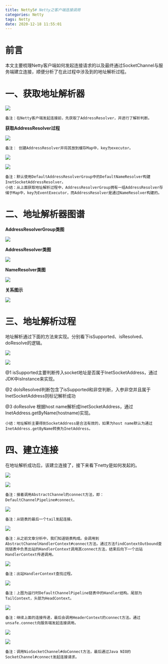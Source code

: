 ```yaml
---
title: Netty5# Netty之客户端连接调用
categories: Netty
tags: Netty
date: 2020-12-18 11:55:01
---
```




# 前言

本文主要梳理Netty客户端如何发起连接请求的以及最终通过SocketChannel与服务端建立连接，顺便分析了在此过程中涉及到的地址解析过程。



<!--more-->



# 一、获取地址解析器

![](https://gitee.com/laoliangcode/md-picture/raw/master/img/20210202173713.png)



```
备注：在Netty客户端发起连接前，先获取了AddressResolver，并进行了解析判断。
```



**获取AddressResolver过程**

![](https://gitee.com/laoliangcode/md-picture/raw/master/img/20210202173747.png)

```
备注： 创建AddressResolver并将其放到缓存Map中，key为executor。
```

![](https://gitee.com/laoliangcode/md-picture/raw/master/img/20210202173813.png)

![](https://gitee.com/laoliangcode/md-picture/raw/master/img/20210202173826.png)

```
备注：默认使用DefaultAddressResolverGroup中的DefaultNameResolver构建InetSocketAddressResolver。
小结：从上面获取地址解析过程中，AddressResolverGroup拥有一组AddressResolver存储于Map中，key为EventExecutor，而AddressResolver是通过NameResolver构建的。
```







#  二、地址解析器图谱



**AddressResolverGroup类图**

![](https://gitee.com/laoliangcode/md-picture/raw/master/img/20210202173916.png)



**AddressResolver类图**

![](https://gitee.com/laoliangcode/md-picture/raw/master/img/20210202173950.png)



**NameResolver类图**

![](https://gitee.com/laoliangcode/md-picture/raw/master/img/20210202174015.png)



**关系图示**

![](https://gitee.com/laoliangcode/md-picture/raw/master/img/20210202174037.png)



# 三、地址解析过程



地址解析通过下面的方法来实现。分别看下isSupported、isResolved、doResolve的逻辑。

![](https://gitee.com/laoliangcode/md-picture/raw/master/img/20210202174104.png)

![](https://gitee.com/laoliangcode/md-picture/raw/master/img/20210202174118.png)

@1 isSupported主要判断传入socket地址是否属于InetSocketAddress，通过JDK中isInstance来实现。

@2 doIsResolved判断包含了isSupported和非空判断，入参非空并且属于InetSocketAddress则标记解析成功

@3 doResolve 根据host name解析成InetSocketAddress，通过InetAddress.getByName(hostname)实现。

```
小结：地址解析主要得到SocketAddress是合法有效的，如果为host name默认为通过InetAddress.getByName转换为InetAddress。
```



#  四、建立连接

在地址解析成功后，该建立连接了，接下来看下netty是如何发起的。

![](https://gitee.com/laoliangcode/md-picture/raw/master/img/20210202174150.png)



![](https://gitee.com/laoliangcode/md-picture/raw/master/img/20210202174201.png)

```
备注：接着调用AbstractChannel的connect方法，即：DefaultChannelPipeline#connect。
```

![](https://gitee.com/laoliangcode/md-picture/raw/master/img/20210202174244.png)

```
备注：从链表的最后一个tail发起连接。
```

![](https://gitee.com/laoliangcode/md-picture/raw/master/img/20210202174256.png)

```
备注：从之前文章分析中，我们知道链表构成。会调用到AbstractChannelHandlerContext#connect方法。通过方法findContextOutbound查找链表中负责出站的HandlerContext调用其connect方法，结束后向下一个出站HandlerContext传递调用。
```

![](https://gitee.com/laoliangcode/md-picture/raw/master/img/20210202174326.png)

```
备注：出站HandlerContext查找过程。
```

![](https://gitee.com/laoliangcode/md-picture/raw/master/img/20210202174340.png)

```
备注：上图为运行时DefaultChannelPipeline链表中的Handler结构。尾部为TailContext，头部为HeadContext。
```

![](https://gitee.com/laoliangcode/md-picture/raw/master/img/20210202174416.png)

```
备注：继续上面的连接传递，最后会调用HeaderContext的connect方法。通过unsafe.connect向服务端发起连接调用。
```

![](https://gitee.com/laoliangcode/md-picture/raw/master/img/20210202174434.png)

![](https://gitee.com/laoliangcode/md-picture/raw/master/img/20210202174446.png)

```
备注：调用NioSocketChannel#doConnect方法，最后通过Java NIO的SocketChannel#connect发起连接请求。
```





















